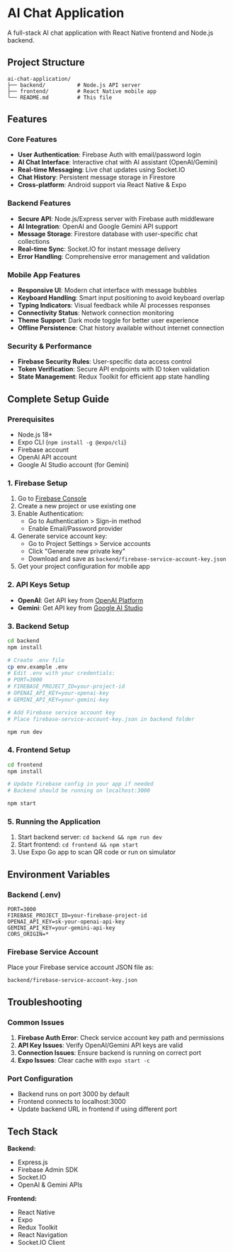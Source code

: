 # AI Chat Application

A full-stack AI chat application with React Native frontend and Node.js backend.

## Project Structure

```
ai-chat-application/
├── backend/          # Node.js API server
├── frontend/         # React Native mobile app
└── README.md         # This file
```

## Features

### Core Features
- **User Authentication**: Firebase Auth with email/password login
- **AI Chat Interface**: Interactive chat with AI assistant (OpenAI/Gemini)
- **Real-time Messaging**: Live chat updates using Socket.IO
- **Chat History**: Persistent message storage in Firestore
- **Cross-platform**: Android support via React Native & Expo

### Backend Features
- **Secure API**: Node.js/Express server with Firebase auth middleware
- **AI Integration**: OpenAI and Google Gemini API support
- **Message Storage**: Firestore database with user-specific chat collections
- **Real-time Sync**: Socket.IO for instant message delivery
- **Error Handling**: Comprehensive error management and validation

### Mobile App Features
- **Responsive UI**: Modern chat interface with message bubbles
- **Keyboard Handling**: Smart input positioning to avoid keyboard overlap
- **Typing Indicators**: Visual feedback while AI processes responses
- **Connectivity Status**: Network connection monitoring
- **Theme Support**: Dark mode toggle for better user experience
- **Offline Persistence**: Chat history available without internet connection

### Security & Performance
- **Firebase Security Rules**: User-specific data access control
- **Token Verification**: Secure API endpoints with ID token validation
- **State Management**: Redux Toolkit for efficient app state handling

## Complete Setup Guide

### Prerequisites
- Node.js 18+
- Expo CLI (`npm install -g @expo/cli`)
- Firebase account
- OpenAI API account
- Google AI Studio account (for Gemini)

### 1. Firebase Setup
1. Go to [Firebase Console](https://console.firebase.google.com/)
2. Create a new project or use existing one
3. Enable Authentication:
   - Go to Authentication > Sign-in method
   - Enable Email/Password provider
4. Generate service account key:
   - Go to Project Settings > Service accounts
   - Click "Generate new private key"
   - Download and save as `backend/firebase-service-account-key.json`
5. Get your project configuration for mobile app

### 2. API Keys Setup
- **OpenAI**: Get API key from [OpenAI Platform](https://platform.openai.com/api-keys)
- **Gemini**: Get API key from [Google AI Studio](https://makersuite.google.com/app/apikey)

### 3. Backend Setup
```bash
cd backend
npm install

# Create .env file
cp env.example .env
# Edit .env with your credentials:
# PORT=3000
# FIREBASE_PROJECT_ID=your-project-id
# OPENAI_API_KEY=your-openai-key
# GEMINI_API_KEY=your-gemini-key

# Add Firebase service account key
# Place firebase-service-account-key.json in backend folder

npm run dev
```

### 4. Frontend Setup
```bash
cd frontend
npm install

# Update Firebase config in your app if needed
# Backend should be running on localhost:3000

npm start
```

### 5. Running the Application
1. Start backend server: `cd backend && npm run dev`
2. Start frontend: `cd frontend && npm start`
3. Use Expo Go app to scan QR code or run on simulator

## Environment Variables

### Backend (.env)
```env
PORT=3000
FIREBASE_PROJECT_ID=your-firebase-project-id
OPENAI_API_KEY=sk-your-openai-api-key
GEMINI_API_KEY=your-gemini-api-key
CORS_ORIGIN=*
```

### Firebase Service Account
Place your Firebase service account JSON file as:
```
backend/firebase-service-account-key.json
```

## Troubleshooting

### Common Issues
1. **Firebase Auth Error**: Check service account key path and permissions
2. **API Key Issues**: Verify OpenAI/Gemini API keys are valid
3. **Connection Issues**: Ensure backend is running on correct port
4. **Expo Issues**: Clear cache with `expo start -c`

### Port Configuration
- Backend runs on port 3000 by default
- Frontend connects to localhost:3000
- Update backend URL in frontend if using different port

## Tech Stack

**Backend:**
- Express.js
- Firebase Admin SDK
- Socket.IO
- OpenAI & Gemini APIs

**Frontend:**
- React Native
- Expo
- Redux Toolkit
- React Navigation
- Socket.IO Client
